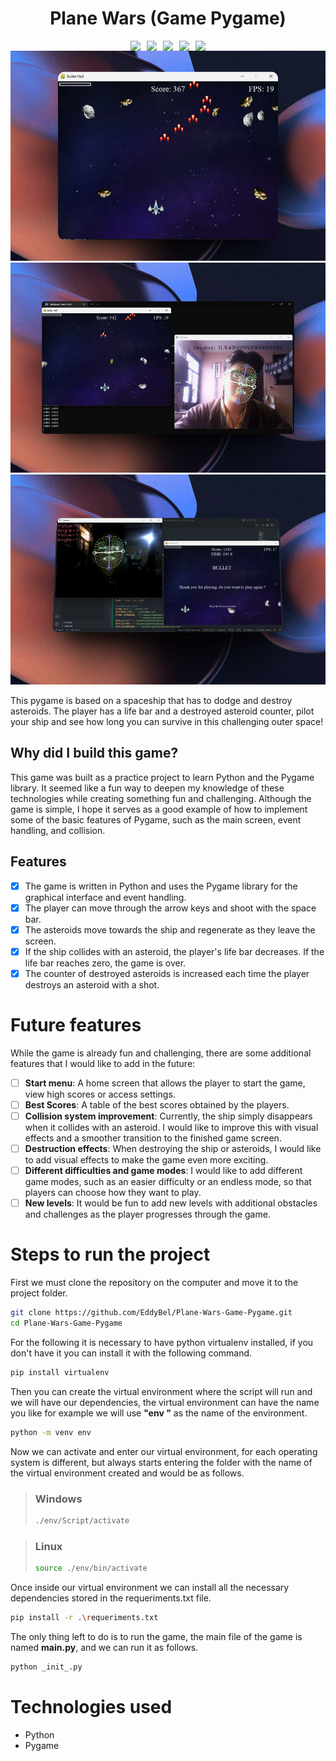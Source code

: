 <h1 align="center">Plane Wars (Game Pygame)</h1>

<div style="display:flex;justify-content:center;align-items:center;gap:10px;flex-wrap:wrap;">
    <img align="center" src="https://img.shields.io/github/last-commit/EddyBel/Plane-Wars-Game-Pygame?color=%23AED6F1&style=for-the-badge" />
    <img align="center" src="https://img.shields.io/github/license/EddyBel/Plane-Wars-Game-Pygame?color=%23EAECEE&style=for-the-badge" />
    <img align="center" src="https://img.shields.io/github/languages/top/EddyBel/Plane-Wars-Game-Pygame?color=%23F9E79F&style=for-the-badge" />
    <img align="center" src="https://img.shields.io/github/languages/count/EddyBel/Plane-Wars-Game-Pygame?color=%23ABEBC6&style=for-the-badge" />
    <img align="center" src="https://img.shields.io/github/languages/code-size/EddyBel/Plane-Wars-Game-Pygame?color=%23F1948A&style=for-the-badge" />
</div

<p align="center" >
    <img src="./assets/docs/Preview_1.png" />
    <img src="./assets/docs/Preview_2.png" />
    <img src="./assets/docs/Preview_3.png" />
</p>

This pygame is based on a spaceship that has to dodge and destroy asteroids. The player has a life bar and a destroyed asteroid counter, pilot your ship and see how long you can survive in this challenging outer space!

## Why did I build this game?

This game was built as a practice project to learn Python and the Pygame library. It seemed like a fun way to deepen my knowledge of these technologies while creating something fun and challenging. Although the game is simple, I hope it serves as a good example of how to implement some of the basic features of Pygame, such as the main screen, event handling, and collision.

## Features

- [x] The game is written in Python and uses the Pygame library for the graphical interface and event handling.
- [x] The player can move through the arrow keys and shoot with the space bar.
- [x] The asteroids move towards the ship and regenerate as they leave the screen.
- [x] If the ship collides with an asteroid, the player's life bar decreases. If the life bar reaches zero, the game is over.
- [x] The counter of destroyed asteroids is increased each time the player destroys an asteroid with a shot.

# Future features

While the game is already fun and challenging, there are some additional features that I would like to add in the future:

- [ ] **Start menu**: A home screen that allows the player to start the game, view high scores or access settings.
- [ ] **Best Scores**: A table of the best scores obtained by the players.
- [ ] **Collision system improvement**: Currently, the ship simply disappears when it collides with an asteroid. I would like to improve this with visual effects and a smoother transition to the finished game screen.
- [ ] **Destruction effects**: When destroying the ship or asteroids, I would like to add visual effects to make the game even more exciting.
- [ ] **Different difficulties and game modes**: I would like to add different game modes, such as an easier difficulty or an endless mode, so that players can choose how they want to play.
- [ ] **New levels**: It would be fun to add new levels with additional obstacles and challenges as the player progresses through the game.

# Steps to run the project

First we must clone the repository on the computer and move it to the project folder.

```sh
git clone https://github.com/EddyBel/Plane-Wars-Game-Pygame.git
cd Plane-Wars-Game-Pygame
```

For the following it is necessary to have python virtualenv installed, if you don't have it you can install it with the following command.

```sh
pip install virtualenv
```

Then you can create the virtual environment where the script will run and we will have our dependencies, the virtual environment can have the name you like for example we will use **"env "** as the name of the environment.

```sh
python -m venv env
```

Now we can activate and enter our virtual environment, for each operating system is different, but always starts entering the folder with the name of the virtual environment created and would be as follows.

> ### Windows
>
> ```sh
> ./env/Script/activate
> ```

> ### Linux
>
> ```sh
> source ./env/bin/activate
> ```

Once inside our virtual environment we can install all the necessary dependencies stored in the requeriments.txt file.

```sh
pip install -r .\requeriments.txt
```

The only thing left to do is to run the game, the main file of the game is named **main.py**, and we can run it as follows.

```sh
python _init_.py
```

# Technologies used

- Python
- Pygame
